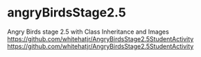 # angryBirdsStage2.5
Angry Birds stage 2.5 with Class Inheritance and Images
https://github.com/whitehatjr/AngryBirdsStage2.5StudentActivity
https://github.com/whitehatjr/AngryBirdsStage2.5StudentActivity